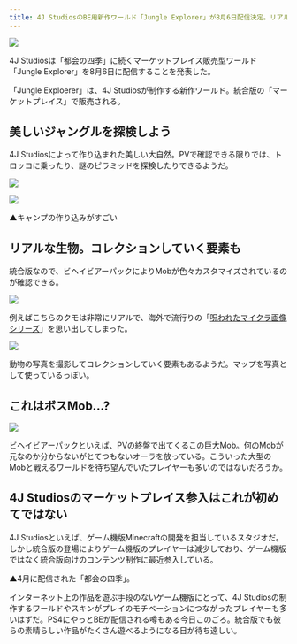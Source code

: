 ```yaml
---
title: 4J StudiosのBE用新作ワールド「Jungle Explorer」が8月6日配信決定。リアルな動物がたくさん！
---
```


![](https://cdn-ak.f.st-hatena.com/images/fotolife/s/sasigume/20210208/20210208095447.jpg)

4J Studiosは「都会の四季」に続くマーケットプレイス販売型ワールド「Jungle Explorer」を8月6日に配信することを発表した。

「Jungle Exploerer」は、4J Studiosが制作する新作ワールド。統合版の「マーケットプレイス」で販売される。

## 美しいジャングルを探検しよう

4J Studiosによって作り込まれた美しい大自然。PVで確認できる限りでは、トロッコに乗ったり、謎のピラミッドを探検したりできるようだ。

![](https://cdn-ak.f.st-hatena.com/images/fotolife/s/sasigume/20210208/20210208120427.jpg)

![](https://cdn-ak.f.st-hatena.com/images/fotolife/s/sasigume/20210208/20210208120431.jpg)

▲キャンプの作り込みがすごい

## リアルな生物。コレクションしていく要素も

統合版なので、ビヘイビアーパックによりMobが色々カスタマイズされているのが確認できる。

![](https://cdn-ak.f.st-hatena.com/images/fotolife/s/sasigume/20210208/20210208120435.jpg)

例えばこちらのクモは非常にリアルで、海外で流行りの「[呪われたマイクラ画像シリーズ](https://www.reddit.com/r/PhoenixSC/)」を思い出してしまった。

![](https://cdn-ak.f.st-hatena.com/images/fotolife/s/sasigume/20210208/20210208120439.jpg)

動物の写真を撮影してコレクションしていく要素もあるようだ。マップを写真として使っているっぽい。

## これはボスMob…?

![](https://cdn-ak.f.st-hatena.com/images/fotolife/s/sasigume/20210208/20210208120446.jpg)

ビヘイビアーパックといえば、PVの終盤で出てくるこの巨大Mob。何のMobが元なのか分からないがとてつもないオーラを放っている。こういった大型のMobと戦えるワールドを待ち望んでいたプレイヤーも多いのではないだろうか。

## 4J Studiosのマーケットプレイス参入はこれが初めてではない

4J Studiosといえば、ゲーム機版Minecraftの開発を担当しているスタジオだ。しかし統合版の登場によりゲーム機版のプレイヤーは減少しており、ゲーム機版ではなく統合版向けのコンテンツ制作に最近参入している。

▲4月に配信された「都会の四季」。

インターネット上の作品を遊ぶ手段のないゲーム機版にとって、4J Studiosの制作するワールドやスキンがプレイのモチベーションにつながったプレイヤーも多いはずだ。PS4にやっとBEが配信される噂もある今日このごろ。統合版でも彼らの素晴らしい作品がたくさん遊べるようになる日が待ち遠しい。

